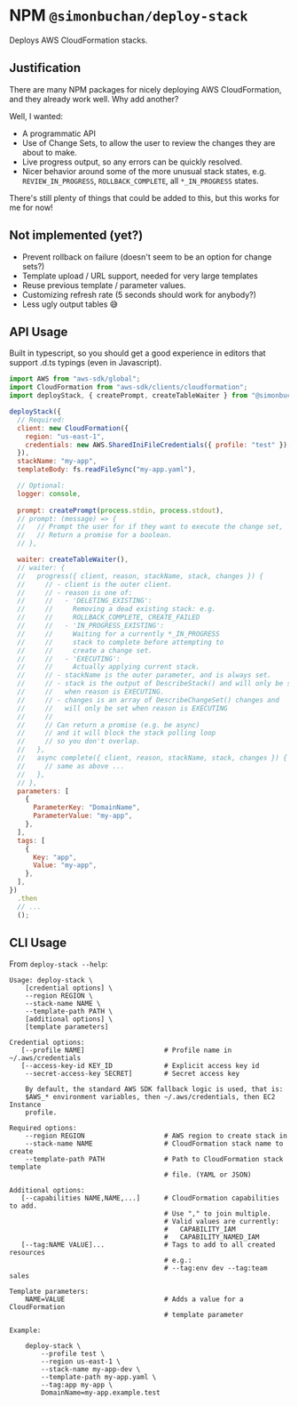 # NPM `@simonbuchan/deploy-stack`

Deploys AWS CloudFormation stacks.

## Justification

There are many NPM packages for nicely deploying AWS CloudFormation, and they
already work well. Why add another?

Well, I wanted:

- A programmatic API
- Use of Change Sets, to allow the user to review the changes they are about to
  make.
- Live progress output, so any errors can be quickly resolved.
- Nicer behavior around some of the more unusual stack states, e.g.
  `REVIEW_IN_PROGRESS`, `ROLLBACK_COMPLETE`, all `*_IN_PROGRESS` states.

There's still plenty of things that could be added to this, but this works for
me for now!

## Not implemented (yet?)

- Prevent rollback on failure (doesn't seem to be an option for change sets?)
- Template upload / URL support, needed for very large templates
- Reuse previous template / parameter values.
- Customizing refresh rate (5 seconds should work for anybody?)
- Less ugly output tables 😅

## API Usage

Built in typescript, so you should get a good experience in editors that support
.d.ts typings (even in Javascript).

```js
import AWS from "aws-sdk/global";
import CloudFormation from "aws-sdk/clients/cloudformation";
import deployStack, { createPrompt, createTableWaiter } from "@simonbuchan/deploy-stack";

deployStack({
  // Required:
  client: new CloudFormation({
    region: "us-east-1",
    credentials: new AWS.SharedIniFileCredentials({ profile: "test" }),
  }),
  stackName: "my-app",
  templateBody: fs.readFileSync("my-app.yaml"),

  // Optional:
  logger: console,
  
  prompt: createPrompt(process.stdin, process.stdout),
  // prompt: (message) => {
  //   // Prompt the user for if they want to execute the change set,
  //   // Return a promise for a boolean.
  // },

  waiter: createTableWaiter(),
  // waiter: {
  //   progress({ client, reason, stackName, stack, changes }) {
  //     // - client is the outer client.
  //     // - reason is one of:
  //     //   - 'DELETING_EXISTING':
  //     //     Removing a dead existing stack: e.g.
  //     //     ROLLBACK_COMPLETE, CREATE_FAILED
  //     //   - 'IN_PROGRESS_EXISTING':
  //     //     Waiting for a currently *_IN_PROGRESS
  //     //     stack to complete before attempting to
  //     //     create a change set.
  //     //   - 'EXECUTING':
  //     //     Actually applying current stack.
  //     // - stackName is the outer parameter, and is always set.
  //     // - stack is the output of DescribeStack() and will only be set
  //     //   when reason is EXECUTING.
  //     // - changes is an array of DescribeChangeSet() changes and
  //     //   will only be set when reason is EXECUTING
  //     //
  //     // Can return a promise (e.g. be async)
  //     // and it will block the stack polling loop
  //     // so you don't overlap.
  //   },
  //   async complete({ client, reason, stackName, stack, changes }) {
  //     // same as above ...
  //   },
  // },
  parameters: [
    {
      ParameterKey: "DomainName",
      ParameterValue: "my-app",
    },
  ],
  tags: [
    {
      Key: "app",
      Value: "my-app",
    },
  ],
})
  .then
  // ...
  ();
```

## CLI Usage

From `deploy-stack --help`:

```
Usage: deploy-stack \
    [credential options] \
    --region REGION \
    --stack-name NAME \
    --template-path PATH \
    [additional options] \
    [template parameters]

Credential options:
   [--profile NAME]                    # Profile name in ~/.aws/credentials
   [--access-key-id KEY_ID             # Explicit access key id
    --secret-access-key SECRET]        # Secret access key

    By default, the standard AWS SDK fallback logic is used, that is:
    $AWS_* environment variables, then ~/.aws/credentials, then EC2 Instance
    profile.

Required options:
    --region REGION                    # AWS region to create stack in
    --stack-name NAME                  # CloudFormation stack name to create
    --template-path PATH               # Path to CloudFormation stack template
                                       # file. (YAML or JSON)

Additional options:
   [--capabilities NAME,NAME,...]      # CloudFormation capabilities to add.
                                       # Use "," to join multiple.
                                       # Valid values are currently:
                                       #   CAPABILITY_IAM
                                       #   CAPABILITY_NAMED_IAM
   [--tag:NAME VALUE]...               # Tags to add to all created resources
                                       # e.g.:
                                       # --tag:env dev --tag:team sales

Template parameters:
    NAME=VALUE                         # Adds a value for a CloudFormation
                                       # template parameter

Example:

    deploy-stack \
        --profile test \
        --region us-east-1 \
        --stack-name my-app-dev \
        --template-path my-app.yaml \
        --tag:app my-app \
        DomainName=my-app.example.test
```
